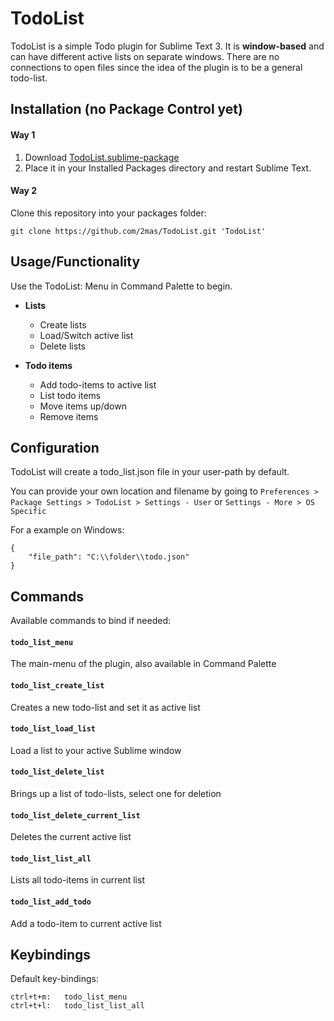 # TodoList

TodoList is a simple Todo plugin for Sublime Text 3. It is **window-based** and can have different active lists on separate windows. There are no connections to open files since the idea of the plugin is to be a general todo-list.

## Installation (no Package Control yet)

#### Way 1
1. Download [TodoList.sublime-package](https://github.com/2mas/TodoList/releases/latest)
2. Place it in your Installed Packages directory and restart Sublime Text.

#### Way 2

Clone this repository into your packages folder:
```
git clone https://github.com/2mas/TodoList.git 'TodoList'
```

## Usage/Functionality

Use the TodoList: Menu in Command Palette to begin.

- **Lists**
  - Create lists
  - Load/Switch active list
  - Delete lists

- **Todo items**
  - Add todo-items to active list
  - List todo items
  - Move items up/down
  - Remove items

## Configuration

TodoList will create a todo_list.json file in your user-path by default.

You can provide your own location and filename by going to `Preferences > Package Settings > TodoList > Settings - User` or `Settings - More > OS Specific`

For a example on Windows:
```
{
    "file_path": "C:\\folder\\todo.json"
}
```

## Commands

Available commands to bind if needed:

#### `todo_list_menu`
The main-menu of the plugin, also available in Command Palette

#### `todo_list_create_list`
Creates a new todo-list and set it as active list

####  `todo_list_load_list`
Load a list to your active Sublime window

#### `todo_list_delete_list`
Brings up a list of todo-lists, select one for deletion

#### `todo_list_delete_current_list`
Deletes the current active list

#### `todo_list_list_all`
Lists all todo-items in current list

#### `todo_list_add_todo`
Add a todo-item to current active list

## Keybindings
Default key-bindings:

    ctrl+t+m:   todo_list_menu
    ctrl+t+l:   todo_list_list_all

